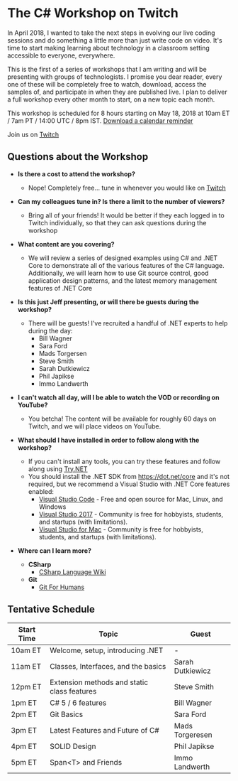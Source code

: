 # The C# Workshop on Twitch

In April 2018, I wanted to take the next steps in evolving our live coding sessions and do something a little more than just write code on video.  It's time to start making learning about technology in a classroom setting accessible to everyone, everywhere.

This is the first of a series of workshops that I am writing and will be presenting with groups of technologists.  I promise you dear reader, every one of these will be completely free to watch, download, access the samples of, and participate in when they are published live.  I plan to deliver a full workshop every other month to start, on a new topic each month.

This workshop is scheduled for 8 hours starting on May 18, 2018 at 10am ET / 7am PT / 14:00 UTC / 8pm IST. [Download a calendar reminder](https://raw.githubusercontent.com/csharpfritz/Fritz.LiveStream/master/aspNetCoreWorkshop/Fritz_and_Friends_ASPNET_Core_Workshop.ics)  

Join us on [Twitch](https://www.twitch.tv/events/FkW7cJ5WStWVhBKbY4Ozbg)

## Questions about the Workshop

*  __Is there a cost to attend the workshop?__
   *  Nope!  Completely free... tune in whenever you would like on [Twitch](https://www.twitch.tv/events/FkW7cJ5WStWVhBKbY4Ozbg)

*  __Can my colleagues tune in?  Is there a limit to the number of viewers?__
   *  Bring all of your friends!  It would be better if they each logged in to Twitch  individually, so that they can ask questions during the workshop

*  __What content are you covering?__
   *  We will review a series of designed examples using C# and .NET Core to demonstrate all of the various features of the C# language.  Additionally, we will learn how to use Git source control, good application design patterns, and the latest memory management features of .NET Core

*  __Is this just Jeff presenting, or will there be guests during the workshop?__
   *  There will be guests!  I've recruited a handful of .NET experts to help during the day:
      * Bill Wagner
      * Sara Ford
      * Mads Torgersen
      * Steve Smith
      * Sarah Dutkiewicz
      * Phil Japikse
      * Immo Landwerth

* __I can't watch all day, will I be able to watch the VOD or recording on YouTube?__
   *  You betcha!  The content will be available for roughly 60 days on Twitch, and we will place videos on YouTube.  

* __What should I have installed in order to follow along with the workshop?__
   *  If you can't install any tools, you can try these features and follow along using [Try.NET](https://try.dot.net/)
   *  You should install the .NET SDK from https://dot.net/core and it's not required, but we recommend a Visual Studio with .NET Core features enabled:
      *  [Visual Studio Code](https://code.visualstudio.com) - Free and open source for Mac, Linux, and Windows
      *  [Visual Studio 2017](https://visualstudio.com) - Community is free for hobbyists, students, and startups (with limitations).
      *  [Visual Studio for Mac](https://visualstudio.com) - Community is free for hobbyists, students, and startups (with limitations).

* __Where can I learn more?__
   * __CSharp__
     * [CSharp Language Wiki](https://github.com/dotnet/csharplang/wiki)
   * __Git__
     * [Git For Humans](https://www.amazon.com/Git-Humans-David-Demaree/dp/1937557383)


## Tentative Schedule 

| Start Time | Topic | Guest |
| ----- | ---- | ----- |
| 10am ET | Welcome, setup, introducing .NET | - |
| 11am ET | Classes, Interfaces, and the basics | Sarah Dutkiewicz |
| 12pm ET | Extension methods and static class features | Steve Smith |
| 1pm ET | C# 5 / 6 features | Bill Wagner |
| 2pm ET | Git Basics | Sara Ford |
| 3pm ET | Latest Features and Future of C# | Mads Torgeresen |
| 4pm ET | SOLID Design | Phil Japikse |
| 5pm ET | Span&lt;T&gt; and Friends | Immo Landwerth |
